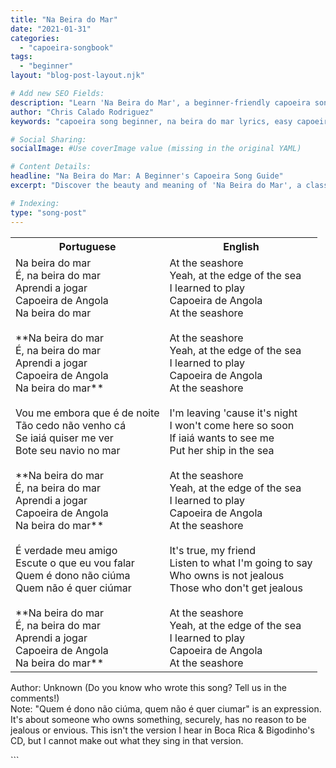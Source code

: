 ```yaml
---
title: "Na Beira do Mar"
date: "2021-01-31"
categories:
  - "capoeira-songbook"
tags:
  - "beginner"
layout: "blog-post-layout.njk"

# Add new SEO Fields:
description: "Learn 'Na Beira do Mar', a beginner-friendly capoeira song. Explore lyrics, translations, and cultural context for your roda!"
author: "Chris Calado Rodriguez"
keywords: "capoeira song beginner, na beira do mar lyrics, easy capoeira song, capoeira song translation, capoeira roda song, capoeira music tutorial, learn capoeira songs, brazilian folk song capoeira"

# Social Sharing:
socialImage: #Use coverImage value (missing in the original YAML)

# Content Details:
headline: "Na Beira do Mar: A Beginner's Capoeira Song Guide"
excerpt: "Discover the beauty and meaning of 'Na Beira do Mar', a classic capoeira song perfect for beginners to enhance their roda experience."

# Indexing:
type: "song-post"
---
```


<table class="capoeira-table">
    <tr class="header-row">
        <th>Portuguese</th>
        <th>English</th>
    </tr>
    <tr>
        <td>Na beira do mar<br>
É, na beira do mar<br>
Aprendi a jogar<br>
Capoeira de Angola<br>
Na beira do mar<br><br>
**Na beira do mar<br>
É, na beira do mar<br>
Aprendi a jogar<br>
Capoeira de Angola<br>
Na beira do mar**<br><br>
Vou me embora que é de noite<br>
Tão cedo não venho cá<br>
Se iaiá quiser me ver<br>
Bote seu navio no mar<br><br>
**Na beira do mar<br>
É, na beira do mar<br>
Aprendi a jogar<br>
Capoeira de Angola<br>
Na beira do mar**<br><br>
É verdade meu amigo<br>
Escute o que eu vou falar<br>
Quem é dono não ciúma<br>
Quem não é quer ciúmar<br><br>
**Na beira do mar<br>
É, na beira do mar<br>
Aprendi a jogar<br>
Capoeira de Angola<br>
Na beira do mar**</td>
        <td>At the seashore<br>
Yeah, at the edge of the sea<br>
I learned to play<br>
Capoeira de Angola<br>
At the seashore<br><br>
At the seashore<br>
Yeah, at the edge of the sea<br>
I learned to play<br>
Capoeira de Angola<br>
At the seashore<br><br>
I'm leaving 'cause it's night<br>
I won't come here so soon<br>
If iaiá wants to see me<br>
Put her ship in the sea<br><br>
At the seashore<br>
Yeah, at the edge of the sea<br>
I learned to play<br>
Capoeira de Angola<br>
At the seashore<br><br>
It's true, my friend<br>
Listen to what I'm going to say<br>
Who owns is not jealous<br>
Those who don't get jealous<br><br>
At the seashore<br>
Yeah, at the edge of the sea<br>
I learned to play<br>
Capoeira de Angola<br>
At the seashore</td>
    </tr>
</table>
<figcaption>

Author: Unknown (Do you know who wrote this song? Tell us in the comments!)  
Note: "Quem é dono não ciúma, quem não é quer ciumar" is an expression. It's about someone who owns something, securely, has no reason to be jealous or envious. This isn't the version I hear in Boca Rica & Bigodinho's CD, but I cannot make out what they sing in that version.

</figcaption>
```